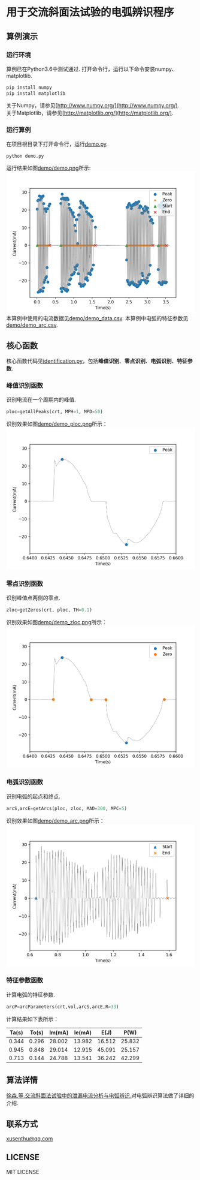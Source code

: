 # 用于交流斜面法试验的电弧辨识程序
## 算例演示
### 运行环境
算例已在Python3.6中测试通过.
打开命令行，运行以下命令安装numpy、matplotlib.
```Shell
pip install numpy
pip install matplotlib
```
关于Numpy，请参见[http://www.numpy.org/](http://www.numpy.org/).  
关于Matplotlib，请参见[http://matplotlib.org/](http://matplotlib.org/).
### 运行算例
在项目根目录下打开命令行，运行[demo.py](demo.py).
```shell
python demo.py
```
运行结果如图[demo/demo.png](demo/demo.png)所示:
[![demo.png](demo/demo.png)](demo/demo.png)
本算例中使用的电流数据见[demo/demo_data.csv](demo/demo_data.csv).
本算例中电弧的特征参数见[demo/demo_arc.csv](demo/demo_arc.csv).
## 核心函数
核心函数代码见[identification.py](identification.py)，包括**峰值识别**、**零点识别**、**电弧识别**、**特征参数**.
### 峰值识别函数
识别电流在一个周期内的峰值.
```python
ploc=getAllPeaks(crt, MPH=1, MPD=50)
```
识别效果如图[demo/demo_ploc.png](demo/demo_ploc.png)所示：
[![demo/demo_ploc.png](demo/demo_ploc.png)](demo/demo_ploc.png)
### 零点识别函数
识别峰值点两侧的零点.
```python
zloc=getZeros(crt, ploc, TH=0.1)
```
识别效果如图[demo/demo_zloc.png](demo/demo_zloc.png)所示：
[![demo_zloc.png](demo/demo_zloc.png)](demo/demo_zloc.png)
### 电弧识别函数
识别电弧的起点和终点.
```python
arcS,arcE=getArcs(ploc, zloc, MAD=300, MPC=5)
```
识别效果如图[demo/demo_arc.png](demo/demo_arc.png)所示：
[![demo/demo_arc.png](demo/demo_arc.png)](demo/demo_arc.png)
### 特征参数函数
计算电弧的特征参数.
```python
arcP=arcParameters(crt,vol,arcS,arcE,R=33)
```
计算结果如下表所示：

| Ta(s) | To(s) | Im(mA) | Ie(mA) |  E(J)  |  P(W)  |
| ----- | ----- | ------ | ------ | ------ | ------ |
| 0.344 | 0.296 | 28.002 | 13.982 | 16.512 | 25.832 |
| 0.945 | 0.848 | 29.014 | 12.915 | 45.091 | 25.157 |
| 0.713 | 0.144 | 24.788 | 13.541 | 36.242 | 42.299 |

## 算法详情
[徐森,等.交流斜面法试验中的泄漏电流分析与电弧辨识.]()对电弧辨识算法做了详细的介绍.
## 联系方式
xusenthu@qq.com
## LICENSE
MIT LICENSE
